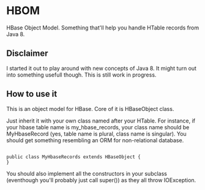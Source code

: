 HBOM
====

HBase Object Model. Something that'll help you handle HTable records from Java 8.

Disclaimer
----
I started it out to play around with new concepts of Java 8. It might turn out into something usefull though. This is still work in progress. 


How to use it
----
This is an object model for HBase. Core of it is HBaseObject class. 

Just inherit it with your own class named after your HTable. For instance, if your hbase table name is my_hbase_records, your class name should be MyHbaseRecord (yes, table name is plural, class name is singular). You should get something resembling an ORM for non-relational database.

<code>
public class MyHbaseRecords extends HBaseObject {
}
</code>

You should also implement all the constructors in your subclass (eventhough you'll probably just call super()) as they all throw IOException.
